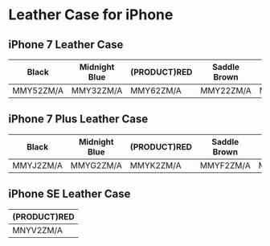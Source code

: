 # Leather Case for iPhone

## iPhone 7 Leather Case

| Black | Midnight Blue | (PRODUCT)RED | Saddle Brown | Sea Blue | Storm Gray | Tan |
|-----|-----|-----|-----|-----|-----|-----|
| MMY52ZM/A | MMY32ZM/A | MMY62ZM/A | MMY22ZM/A | MMY42ZM/A | MMY12ZM/A | MMY72ZM/A |

## iPhone 7 Plus Leather Case

| Black | Midnight Blue | (PRODUCT)RED | Saddle Brown | Sea Blue | Storm Gray | Tan |
|-----|-----|-----|-----|-----|-----|-----|
| MMYJ2ZM/A | MMYG2ZM/A | MMYK2ZM/A | MMYF2ZM/A | MMYH2ZM/A | MMYE2ZM/A | MMYL2ZM/A |

## iPhone SE Leather Case

| (PRODUCT)RED |
|-----|
| MNYV2ZM/A |

